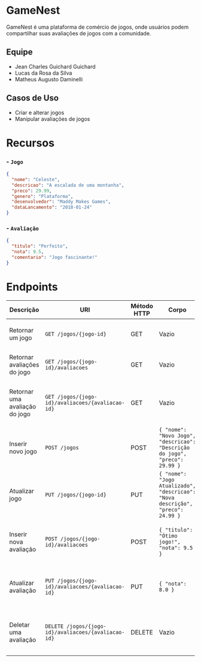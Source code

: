 # GameNest

GameNest é uma plataforma de comércio de jogos, onde usuários podem compartilhar suas avaliações de jogos com a comunidade.

## Equipe

- Jean Charles Guichard Guichard
- Lucas da Rosa da Silva
- Matheus Augusto Daminelli

## Casos de Uso

- Criar e alterar jogos
- Manipular avaliações de jogos

# Recursos

### - `Jogo`

```json
{
  "nome": "Celeste",
  "descricao": "A escalada de uma montanha",
  "preco": 29.99,
  "genero": "Plataforma",
  "desenvolvedor": "Maddy Makes Games",
  "dataLancamento": "2018-01-24"
}
```

### - `Avaliação`

```json
{
  "titulo": "Perfeito",
  "nota": 9.5,
  "comentario": "Jogo fascinante!"
}
```

# Endpoints

| Descrição                      | URI                                                 | Método HTTP | Corpo                                                                          | Resposta Esperada                               | Erros Esperados                                         |
|--------------------------------|-----------------------------------------------------|-------------|--------------------------------------------------------------------------------|-------------------------------------------------|---------------------------------------------------------|
| Retornar um jogo               | `GET /jogos/{jogo-id}`                              | GET         | Vazio                                                                          | `200 OK` com detalhes do jogo                   | `404 Not Found` - jogo não foi encontrado.              |
| Retornar avaliações do jogo    | `GET /jogos/{jogo-id}/avaliacoes`                   | GET         | Vazio                                                                          | `200 OK` com lista de avaliações                | `404 Not Found` - jogo não foi encontrado.              |
| Retornar uma avaliação do jogo | `GET /jogos/{jogo-id}/avaliacoes/{avaliacao-id}`    | GET         | Vazio                                                                          | `200 OK` com detalhes da avaliação              | `404 Not Found` - jogo ou avaliação não foi encontrado. |
| Inserir novo jogo              | `POST /jogos`                                       | POST        | `{ "nome": "Novo Jogo", "descricao": "Descrição do jogo", "preco": 29.99 }`    | `201 Created` com detalhes do novo jogo         | `400 Bad Request` - dados inválidos.                    |
| Atualizar jogo                 | `PUT /jogos/{jogo-id}`                              | PUT         | `{ "nome": "Jogo Atualizado", "descricao": "Nova descrição", "preco": 24.99 }` | `200 OK` com detalhes do jogo atualizado        | `404 Not Found` - jogo não foi encontrado.              |
| Inserir nova avaliação         | `POST /jogos/{jogo-id}/avaliacoes`                  | POST        | `{ "titulo": "Ótimo jogo!", "nota": 9.5 }`                                     | `201 Created` com detalhes da nova avaliação    | `404 Not Found` - jogo não foi encontrado.              |
| Atualizar avaliação            | `PUT /jogos/{jogo-id}/avaliacoes/{avaliacao-id}`    | PUT         | `{ "nota": 8.0 }`                                                              | `200 OK` com detalhes da avaliação atualizada   | `404 Not Found` - jogo ou avaliação não foi encontrado. |
| Deletar uma avaliação          | `DELETE /jogos/{jogo-id}/avaliacoes/{avaliacao-id}` | DELETE      | Vazio                                                                          | `200 OK` indicando que a avaliação foi deletada | `404 Not Found` - jogo ou avaliação não foi encontrado. |
